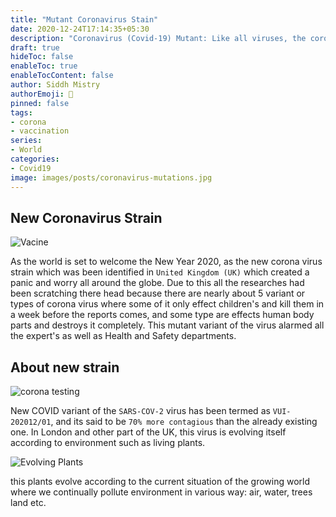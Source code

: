 ```yaml
---
title: "Mutant Coronavirus Stain"
date: 2020-12-24T17:14:35+05:30
description: "Coronavirus (Covid-19) Mutant: Like all viruses, the coronavirus is a shape-shifter. Some genetic changes are inconsequential, but some may give it an edge."
draft: true
hideToc: false
enableToc: true
enableTocContent: false
author: Siddh Mistry
authorEmoji: 🤯
pinned: false
tags:
- corona
- vaccination
series:
- World
categories:
- Covid19
image: images/posts/coronavirus-mutations.jpg
---
```




## New Coronavirus Strain

![Vacine](/images/posts/vacine.jpg)



As the world is set to welcome the New Year 2020, as the new corona virus strain which was been identified in `United Kingdom (UK)` which created a panic and worry all around the globe. Due to this all the researches had been scratching there head because there are nearly about 5 variant or types of corona virus where some of it only effect children's and kill them in a week before the reports comes, and some type are effects human body parts and destroys it completely. This mutant variant of the virus alarmed all the expert's as well as Health and Safety departments.



## About new strain

![corona testing](/images/posts/corona-testing.jpg)



New COVID variant of the `SARS-COV-2` virus has been termed as `VUI-202012/01`, and its said to be `70% more contagious` than the already existing one. In London and other part of the UK, this virus is evolving itself according to environment such as living plants.

![Evolving Plants](/images/posts/evolve-plants.jpg)

this plants evolve according to the current situation of the growing world where we continually pollute environment in various way: air, water, trees land etc.

